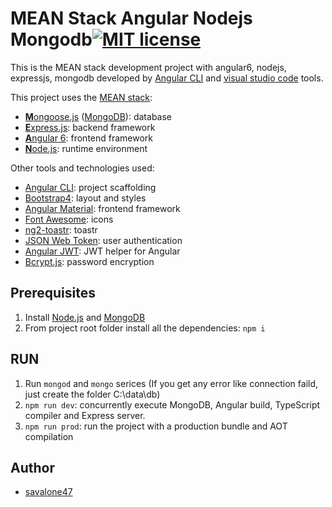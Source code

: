 # MEAN Stack Angular Nodejs Mongodb[![MIT license](http://img.shields.io/badge/license-MIT-lightgrey.svg)](http://opensource.org/licenses/MIT)

This is the MEAN stack development project with angular6, nodejs, expressjs, mongodb developed by [Angular CLI](https://github.com/angular/angular-cli) and [visual studio code](https://code.visualstudio.com/) tools.

This project uses the [MEAN stack](https://en.wikipedia.org/wiki/MEAN_(software_bundle)):
* [**M**ongoose.js](http://www.mongoosejs.com) ([MongoDB](https://www.mongodb.com)): database
* [**E**xpress.js](http://expressjs.com): backend framework
* [**A**ngular 6](https://angular.io): frontend framework
* [**N**ode.js](https://nodejs.org): runtime environment

Other tools and technologies used:
* [Angular CLI](https://cli.angular.io): project scaffolding
* [Bootstrap4](https://getbootstrap.com/docs/4.0/getting-started/introduction/): layout and styles
* [Angular Material](https://material.angular.io): frontend framework
* [Font Awesome](http://fontawesome.io): icons
* [ng2-toastr](https://github.com/PointInside/ng2-toastr): toastr
* [JSON Web Token](https://jwt.io): user authentication
* [Angular JWT](https://github.com/auth0/angular2-jwt/tree/v1.0): JWT helper for Angular
* [Bcrypt.js](https://github.com/dcodeIO/bcrypt.js): password encryption

## Prerequisites
1. Install [Node.js](https://nodejs.org) and [MongoDB](https://www.mongodb.com)
2. From project root folder install all the dependencies: `npm i`

## RUN
1. Run `mongod` and `mongo` serices (If you get any error like connection faild, just create the folder C:\data\db)
2. `npm run dev`: concurrently execute MongoDB, Angular build, TypeScript compiler and Express server.
3. `npm run prod`: run the project with a production bundle and AOT compilation


## Author
* [savalone47](https://github.com/Savalone47)